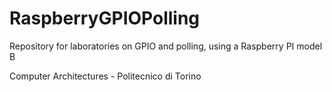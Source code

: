 # RaspberryGPIOPolling

Repository for laboratories on GPIO and polling, using a Raspberry PI model B

Computer Architectures - Politecnico di Torino
